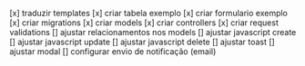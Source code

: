 
[x] traduzir templates
[x] criar tabela exemplo
[x] criar formulario exemplo
[x] criar migrations
[x] criar models
[x] criar controllers
[x] criar request validations
[] ajustar relacionamentos nos models
[] ajustar javascript create
[] ajustar javascript update
[] ajustar javascript delete
[] ajustar toast
[] ajustar modal
[] configurar envio de notificação (email)



